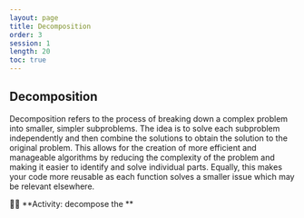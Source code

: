 ```yaml
---
layout: page
title: Decomposition
order: 3
session: 1
length: 20
toc: true
---
```


## Decomposition

Decomposition refers to the process of breaking down a complex problem into smaller, simpler subproblems. The idea is to solve each subproblem independently 
and then combine the solutions to obtain the solution to the original problem. This allows for the creation of more efficient and manageable algorithms by 
reducing the complexity of the problem and making it easier to identify and solve individual parts. Equally, this makes your code more reusable as each function 
solves a smaller issue which may be relevant elsewhere. 

🏃‍♀️ **Activity: decompose the ** 
